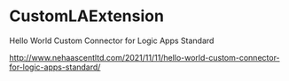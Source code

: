 # CustomLAExtension
Hello World Custom Connector for Logic Apps Standard

http://www.nehaascentltd.com/2021/11/11/hello-world-custom-connector-for-logic-apps-standard/
